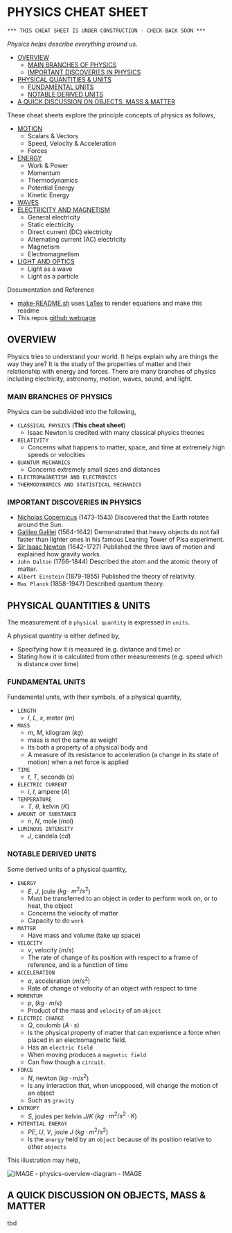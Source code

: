 # PHYSICS CHEAT SHEET

```txt
*** THIS CHEAT SHEET IS UNDER CONSTRUCTION - CHECK BACK SOON ***
```

_Physics helps describe everything around us._

* [OVERVIEW](https://github.com/JeffDeCola/my-cheat-sheets/tree/master/other/stem/science/physical-science/physics-cheat-sheet#overview)
  * [MAIN BRANCHES OF PHYSICS](https://github.com/JeffDeCola/my-cheat-sheets/tree/master/other/stem/science/physical-science/physics-cheat-sheet#main-branches-of-physics)
  * [IMPORTANT DISCOVERIES IN PHYSICS](https://github.com/JeffDeCola/my-cheat-sheets/tree/master/other/stem/science/physical-science/physics-cheat-sheet#important-discoveries-in-physics)
* [PHYSICAL QUANTITIES & UNITS](https://github.com/JeffDeCola/my-cheat-sheets/tree/master/other/stem/science/physical-science/physics-cheat-sheet#physical-quantities--units)
  * [FUNDAMENTAL UNITS](https://github.com/JeffDeCola/my-cheat-sheets/tree/master/other/stem/science/physical-science/physics-cheat-sheet#fundamental-units)
  * [NOTABLE DERIVED UNITS](https://github.com/JeffDeCola/my-cheat-sheets/tree/master/other/stem/science/physical-science/physics-cheat-sheet#notable-derived-units)
* [A QUICK DISCUSSION ON OBJECTS, MASS & MATTER](https://github.com/JeffDeCola/my-cheat-sheets/tree/master/other/stem/science/physical-science/physics-cheat-sheet#a-quick-discussion-on-objects-mass--matter)

These cheat sheets explore the principle concepts of physics as follows,

* [MOTION](https://github.com/JeffDeCola/my-cheat-sheets/blob/master/other/stem/science/physical-science/physics-cheat-sheet/motion.md)
  * Scalars & Vectors
  * Speed, Velocity & Acceleration
  * Forces
* [ENERGY](https://github.com/JeffDeCola/my-cheat-sheets/blob/master/other/stem/science/physical-science/physics-cheat-sheet/energy.md)
  * Work & Power
  * Momentum
  * Thermodynamics
  * Potential Energy
  * Kinetic Energy
* [WAVES](https://github.com/JeffDeCola/my-cheat-sheets/blob/master/other/stem/science/physical-science/physics-cheat-sheet/waves.md)
* [ELECTRICITY AND MAGNETISM](https://github.com/JeffDeCola/my-cheat-sheets/blob/master/other/stem/science/physical-science/physics-cheat-sheet/electricity-and-magnetism.md)
  * General electricity
  * Static electricity
  * Direct current (DC) electricity
  * Alternating current (AC) electricity
  * Magnetism
  * Electromagnetism
* [LIGHT AND OPTICS](https://github.com/JeffDeCola/my-cheat-sheets/blob/master/other/stem/science/physical-science/physics-cheat-sheet/light-and-optics.md)
  * Light as a wave
  * Light as a particle

Documentation and Reference

* [make-README.sh](https://github.com/JeffDeCola/my-cheat-sheets/blob/master/other/stem/science/physical-science/physics-cheat-sheet/make-README.sh)
  uses
  [LaTex](https://github.com/JeffDeCola/my-cheat-sheets/tree/master/software/development/languages/latex-cheat-sheet)
  to render equations and make this readme
* This repos
  [github webpage](https://jeffdecola.github.io/my-cheat-sheets/)

## OVERVIEW

Physics tries to understand your world.
It helps explain why are things the way they are?
It is the study of the properties of matter and their relationship with energy
and forces. There are many branches of physics including electricity,
astronomy, motion, waves, sound, and light.

### MAIN BRANCHES OF PHYSICS

Physics can be subdivided into the following,

* `CLASSICAL PHYSICS` (**This cheat sheet**)
  * Isaac Newton is credited with many classical physics theories
* `RELATIVITY`
  * Concerns what happens to matter, space, and time at extremely high speeds
    or velocities
* `QUANTUM MECHANICS`
  * Concerns extremely small sizes and distances
* `ELECTROMAGNETISM AND ELECTRONICS`
* `THERMODYNAMICS AND STATISTICAL MECHANICS`

### IMPORTANT DISCOVERIES IN PHYSICS

* [Nicholas Copernicus](https://github.com/JeffDeCola/my-cheat-sheets/tree/master/other/stem/science/earth-and-space-science/astronomy-cheat-sheet#nicolaus-copernicus-1473-1543-polish)
  (1473-1543)
  Discovered that the Earth rotates around the Sun.
* [Galileo Galilei](https://github.com/JeffDeCola/my-cheat-sheets/tree/master/other/stem/science/earth-and-space-science/astronomy-cheat-sheet#galileo-galilei-1564-1642--italy)
  (1564-1642)
  Demonstrated that heavy objects do not fall faster than lighter
  ones in his famous Leaning Tower of Pisa experiment.
* [Sir Isaac Newton](https://github.com/JeffDeCola/my-cheat-sheets/tree/master/other/stem/science/earth-and-space-science/astronomy-cheat-sheet#sir-issac-newton-1642-1727-english)
  (1642-1727)
  Published the three laws of motion and explained how gravity works.
* `John Dalton`
  (1766-1844)
  Described the atom and the atomic theory of matter.
* `Albert Einstein`
  (1879-1955)
  Published the theory of relativity.
* `Max Planck`
  (1858-1947)
  Described quantum theory.

## PHYSICAL QUANTITIES & UNITS

The measurement of a `physical quantity` is expressed in `units`.

 A physical quantity is either defined by,

* Specifying how it is measured (e.g. distance and time) or
* Stating how it is calculated from other measurements (e.g. speed which
  is distance over time)

### FUNDAMENTAL UNITS

Fundamental units, with their symbols, of a physical quantity,

* `LENGTH`
  * $l$, $L$, $x$, meter ($m$)
* `MASS`
  * $m$, $M$, kilogram ($kg$)
  * mass is not the same as weight
  * Its both a property of a physical body and
  * A measure of its resistance to acceleration (a change in its state of motion)
  when a net force is applied
* `TIME`
  * $t$, $T$, seconds ($s$)
* `ELECTRIC CURRENT`
  * $i$, $I$, ampere ($A$)
* `TEMPERATURE`
  * $T$, $\theta$, kelvin ($K$)
* `AMOUNT OF SUBSTANCE`
  * $n$, $N$, mole ($mol$)
* `LUMINOUS INTENSITY`
  * $J$, candela ($cd$)

### NOTABLE DERIVED UNITS

Some derived units of a physical quantity,

* `ENERGY`
  * $E$, $J$, joule ($kg\cdot m^2/ s^{2}$)
  * Must be transferred to an object in order to perform work on, or to heat,
    the object
  * Concerns the velocity of matter
  * Capacity to do `work`
* `MATTER`
  * Have mass and volume (take up space)
* `VELOCITY`
  * $v$, velocity $(m/s)$
  * The rate of change of its position with respect to a frame of   reference,
    and is a function of time
* `ACCELERATION`
  * $a$, acceleration $(m/s^2)$
  * Rate of change of velocity of an object with respect to time
* `MOMENTUM`
  * $p$, $(kg \cdot m/s)$
  * Product of the mass and `velocity` of an `object`
* `ELECTRIC CHARGE`
  * $Q$, coulomb ($A \cdot s$)
  * Is the physical property of matter that can experience a force
    when placed in an electromagnetic field.
  * Has an `electric field`
  * When moving produces a `magnetic field`
  * Can flow though a `circuit`.
* `FORCE`
  * $N$, newton ($kg \cdot m/s^2$)
  * Is any interaction that, when unopposed, will change the motion of an object
  * Such as `gravity`
* `ENTROPY`
  * $S$, joules per kelvin $J/K$ ($kg\cdot m^2/ s^{2}\cdot K$)
* `POTENTIAL ENERGY`
  * $PE$, $U$, $V$, joule $J$ ($kg\cdot m^2/ s^{2}$)
  * Is the `energy` held by an `object` because of its position relative
    to other `objects`

This illustration may help,

![IMAGE - physics-overview-diagram - IMAGE](../../../../../docs/pics/physics-overview-diagram.jpg)

## A QUICK DISCUSSION ON OBJECTS, MASS & MATTER

tbd
